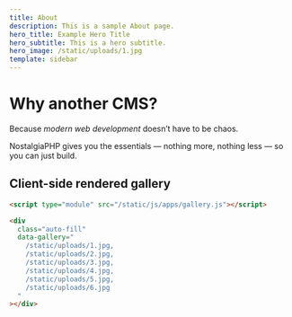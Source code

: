 ```yaml
---
title: About
description: This is a sample About page.
hero_title: Example Hero Title
hero_subtitle: This is a hero subtitle.
hero_image: /static/uploads/1.jpg
template: sidebar
---
```


# Why another CMS?

Because *modern web development* doesn’t have to be chaos.

NostalgiaPHP gives you the essentials — nothing more, nothing less — so you can just build.

## Client-side rendered gallery

```html
<script type="module" src="/static/js/apps/gallery.js"></script>

<div
  class="auto-fill"
  data-gallery="
    /static/uploads/1.jpg,
    /static/uploads/2.jpg,
    /static/uploads/3.jpg,
    /static/uploads/4.jpg,
    /static/uploads/5.jpg,
    /static/uploads/6.jpg
  "
></div>
```

<script type="module" src="/static/js/apps/gallery.js"></script>

<div style="padding-block: var(--size)">
  <div class="auto-fill" data-gallery="/static/uploads/1.jpg, /static/uploads/2.jpg, /static/uploads/3.jpg, /static/uploads/4.jpg, /static/uploads/5.jpg, /static/uploads/6.jpg"></div>
</div>
